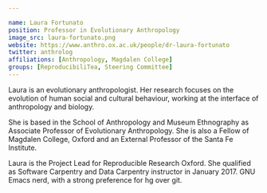 ```yaml
---

name: Laura Fortunato
position: Professor in Evolutionary Anthropology
image_src: laura-fortunato.png
website: https://www.anthro.ox.ac.uk/people/dr-laura-fortunato
twitter: anthrolog
affiliations: [Anthropology, Magdalen College]
groups: [ReproducibiliTea, Steering Committee]
---
```


Laura is an evolutionary anthropologist. Her research focuses on the evolution
of human social and cultural behaviour, working at the interface of anthropology
and biology.

She is based in the School of Anthropology and Museum Ethnography as Associate
Professor of Evolutionary Anthropology. She is also a Fellow of Magdalen
College, Oxford and an External Professor of the Santa Fe Institute.

Laura is the Project Lead for Reproducible Research Oxford. She qualified as
Software Carpentry and Data Carpentry instructor in January 2017. GNU Emacs
nerd, with a strong preference for hg over git.
